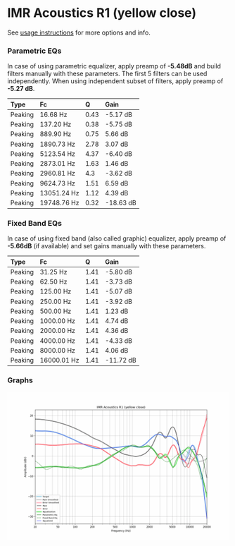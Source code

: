 # IMR Acoustics R1 (yellow close)
See [usage instructions](https://github.com/jaakkopasanen/AutoEq#usage) for more options and info.

### Parametric EQs
In case of using parametric equalizer, apply preamp of **-5.48dB** and build filters manually
with these parameters. The first 5 filters can be used independently.
When using independent subset of filters, apply preamp of **-5.27 dB**.

| Type    | Fc          |    Q | Gain      |
|:--------|:------------|:-----|:----------|
| Peaking | 16.68 Hz    | 0.43 | -5.17 dB  |
| Peaking | 137.20 Hz   | 0.38 | -5.75 dB  |
| Peaking | 889.90 Hz   | 0.75 | 5.66 dB   |
| Peaking | 1890.73 Hz  | 2.78 | 3.07 dB   |
| Peaking | 5123.54 Hz  | 4.37 | -6.40 dB  |
| Peaking | 2873.01 Hz  | 1.63 | 1.46 dB   |
| Peaking | 2960.81 Hz  | 4.3  | -3.62 dB  |
| Peaking | 9624.73 Hz  | 1.51 | 6.59 dB   |
| Peaking | 13051.24 Hz | 1.12 | 4.39 dB   |
| Peaking | 19748.76 Hz | 0.32 | -18.63 dB |

### Fixed Band EQs
In case of using fixed band (also called graphic) equalizer, apply preamp of **-5.66dB**
(if available) and set gains manually with these parameters.

| Type    | Fc          |    Q | Gain      |
|:--------|:------------|:-----|:----------|
| Peaking | 31.25 Hz    | 1.41 | -5.80 dB  |
| Peaking | 62.50 Hz    | 1.41 | -3.73 dB  |
| Peaking | 125.00 Hz   | 1.41 | -5.07 dB  |
| Peaking | 250.00 Hz   | 1.41 | -3.92 dB  |
| Peaking | 500.00 Hz   | 1.41 | 1.23 dB   |
| Peaking | 1000.00 Hz  | 1.41 | 4.74 dB   |
| Peaking | 2000.00 Hz  | 1.41 | 4.36 dB   |
| Peaking | 4000.00 Hz  | 1.41 | -4.33 dB  |
| Peaking | 8000.00 Hz  | 1.41 | 4.06 dB   |
| Peaking | 16000.01 Hz | 1.41 | -11.72 dB |

### Graphs
![](./IMR%20Acoustics%20R1%20(yellow%20close).png)